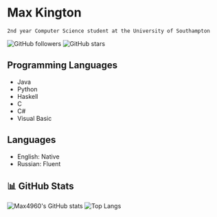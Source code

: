 # Max Kington

`2nd year Computer Science student at the University of Southampton`

![GitHub followers](https://img.shields.io/github/followers/Max4960?style=social)
![GitHub stars](https://img.shields.io/github/stars/Max4960?style=social)


## Programming Languages
- Java
- Python
- Haskell
- C
- C#
- Visual Basic

## Languages
- English: Native
- Russian: Fluent

## 📊 GitHub Stats
![Max4960's GitHub stats](https://github-readme-stats.vercel.app/api?username=Max4960&show_icons=true&theme=radical)
![Top Langs](https://github-readme-stats.vercel.app/api/top-langs/?username=Max4960&layout=compact&theme=radical&hide=html,css,hlsl,shaderlab)
